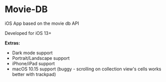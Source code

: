 # Movie-DB
iOS App based on the movie db API

Developed for iOS 13+

<b>Extras:</b>
- Dark mode support
- Portrait/Landscape support
- iPhone/iPad support
- macOS 10.15 support (buggy - scrolling on collection view's cells works better with trackpad)
